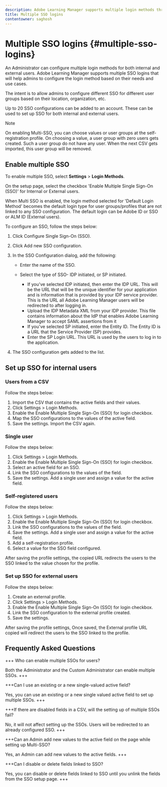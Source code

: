 ```yaml
---
description: Adobe Learning Manager supports multiple login methods through multiple SSO configurations for both internal and external users.
title: Multiple SSO logins
contentowner: saghosh
---
```


# Multiple SSO logins {#multiple-sso-logins}

An Administrator can configure multiple login methods for both internal and external users. Adobe Learning Manager supports multiple SSO logins that will help admins to configure the login method based on their needs and use cases.

The intent is to allow admins to configure different SSO for different user groups based on their location, organization, etc.

Up to 20 SSO configurations can be added to an account. These can be used to set up SSO for both internal and external users.

>[!NOTE]
>
>On enabling Multi-SSO, you can choose values or user groups at the self-registration profile. On choosing a value, a user group with zero users gets created. Such a user group do not have any user. When the next CSV gets imported, this user group will be removed.

## Enable multiple SSO

To enable multiple SSO, select **Settings** > **Login Methods**.

On the setup page, select the checkbox 'Enable Multiple Single Sign-On (SSO)' for Internal or External users.

When Multi SSO is enabled, the login method selected for 'Default Login Method' becomes the default login type for user groups/profiles that are not linked to any SSO configuration. The default login can be Adobe ID or SSO or ALM ID (External users).

To configure an SSO, follow the steps below: 

1. Click Configure Single Sign-On (SSO).   
1. Click Add new SSO configuration.   
1. In the SSO Configuration dialog, add the following:

   * Enter the name of the SSO.
   * Select the type of SSO- IDP initiated, or SP initiated.

      * If you've selected IDP initiated, then enter the IDP URL. This will be the URL that will be the unique identifier for your application and is information that is provided by your IDP service provider. This is the URL all Adobe Learning Manager users will be redirected to after logging in.  
      * Upload the IDP Metadata XML from your IDP provider. This file contains information about the IdP that enables Adobe Learning Manager to accept SAML assertions from it
      * If you've selected SP initiated, enter the Entity ID. The Entity ID is a URL that the Service Provider (SP) provides.
      * Enter the SP Login URL. This URL is used by the users to log in to the application.

1. The SSO configuration gets added to the list. 

## Set up SSO for internal users

### Users from a CSV

Follow the steps below:

1. Import the CSV that contains the active fields and their values.  
1. Click Settings > Login Methods.  
1. Enable the Enable Multiple Single Sign-On (SSO) for login checkbox.  
1. Map the SSO configurations to the values of the active field.  
1. Save the settings. Import the CSV again.

### Single user

Follow the steps below:

1. Click Settings > Login Methods.   
1. Enable the Enable Multiple Single Sign-On (SSO) for login checkbox.   
1. Select an active field for an SSO.   
1. Link the SSO configurations to the values of the field.   
1. Save the settings. Add a single user and assign a value for the active field.

### Self-registered users

Follow the steps below:

1. Click Settings > Login Methods.   
1. Enable the Enable Multiple Single Sign-On (SSO) for login checkbox.   
1. Link the SSO configurations to the values of the field.   
1. Save the settings. Add a single user and assign a value for the active field.  
1. Add a self-registration profile.   
1. Select a value for the SSO field configured.

After saving the profile settings,  the copied URL redirects the users to the SSO linked to the value chosen for the profile.

### Set up SSO for external users

Follow the steps below:

1. Create an external profile.  
1. Click Settings > Login Methods.  
1. Enable the Enable Multiple Single Sign-On (SSO) for login checkbox.  
1. Link the SSO configuration to the external profile created.  
1. Save the settings.

After saving the profile settings, Once saved, the External profile URL copied will redirect the users to the SSO linked to the profile.

## Frequently Asked Questions

+++ Who can enable multiple SSOs for users?

Both the Administrator and the Custom Administrator can enable multiple SSOs.
+++

+++Can I use an existing or a new single-valued active field?

Yes, you can use an existing or a new single valued active field to set up multiple SSOs.
+++

+++If there are disabled fields in a CSV, will the setting up of multiple SSOs fail?

No, it will not affect setting up the SSOs. Users will be redirected to an already configured SSO.
+++

+++Can an Admin add new values to the active field on the page while setting up Multi-SSO?

Yes, an Admin can add new values to the active fields.
+++

+++Can I disable or delete fields linked to SSO?

Yes, you can disable or delete fields linked to SSO until you unlink the fields from the SSO setup page.
+++
